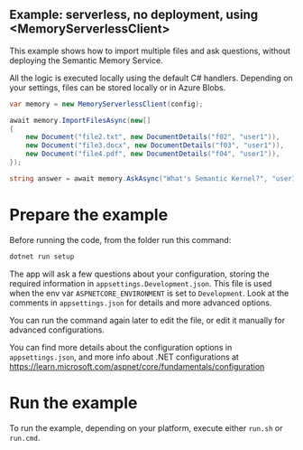 ## Example: serverless, no deployment, using \<MemoryServerlessClient>

This example shows how to import multiple files and ask questions, without
deploying the Semantic Memory Service.

All the logic is executed locally using the default C# handlers. Depending
on your settings, files can be stored locally or in Azure Blobs.

```csharp
var memory = new MemoryServerlessClient(config);

await memory.ImportFilesAsync(new[]
{
    new Document("file2.txt", new DocumentDetails("f02", "user1")),
    new Document("file3.docx", new DocumentDetails("f03", "user1")),
    new Document("file4.pdf", new DocumentDetails("f04", "user1")),
});

string answer = await memory.AskAsync("What's Semantic Kernel?", "user1");
```

# Prepare the example

Before running the code, from the folder run this command:

```csharp
dotnet run setup
```

The app will ask a few questions about your configuration, storing the
required information in `appsettings.Development.json`. This file is used when
the env var `ASPNETCORE_ENVIRONMENT` is set to `Development`. Look at the
comments in `appsettings.json` for details and more advanced options.

You can run the command again later to edit the file, or edit it manually for
advanced configurations.

You can find more details about the configuration options in `appsettings.json`,
and more info about .NET configurations at
https://learn.microsoft.com/aspnet/core/fundamentals/configuration

# Run the example

To run the example, depending on your platform, execute either `run.sh` or `run.cmd`.